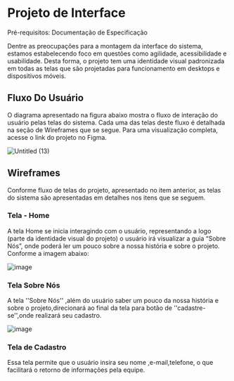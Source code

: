 
# Projeto de Interface

Pré-requisitos: Documentação de Especificação

Dentre as preocupações para a montagem da interface do sistema, estamos estabelecendo foco em questões como agilidade, acessibilidade e usabilidade. Desta forma, o projeto tem uma identidade visual padronizada em todas as telas que são projetadas para funcionamento em desktops e dispositivos móveis.

## Fluxo Do Usuário

O diagrama apresentado na figura abaixo mostra o fluxo de interação do usuário pelas telas do sistema. Cada uma das telas deste fluxo é detalhada na seção de Wireframes que se segue. Para uma visualização completa, acesse o link do projeto no Figma.

![Untitled (13)](https://user-images.githubusercontent.com/92118593/194760380-72742968-b624-4f60-970e-88a60b2a9fce.png)


## Wireframes

Conforme fluxo de telas do projeto, apresentado no item anterior, as telas do sistema são apresentadas em detalhes nos itens que se seguem.

### Tela - Home 

A tela Home se inicia interagindo com o usuário, representando a logo (parte da identidade visual do projeto) o usuário irá visualizar a guia “Sobre Nós”, onde poderá ler um pouco sobre a nossa história e sobre o projeto. Conforme a imagem abaixo:

![image](https://user-images.githubusercontent.com/92118593/194761086-82f606a7-4280-47b6-aec5-cf3236c1675c.png)

### Tela Sobre Nós

A tela ''Sobre Nós'' ,além do usuário saber um pouco da nossa história e sobre o projeto,direcionará ao final da tela para botão de ''cadastre-se'',onde realizará seu cadastro.

![image](https://user-images.githubusercontent.com/92118593/194761885-14327105-7902-4844-aa68-69576900f432.png)

### Tela de Cadastro

Essa tela permite que o usuário insira seu nome ,e-mail,telefone, o que facilitará o retorno de informações pela equipe.
